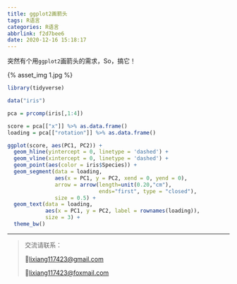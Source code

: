 ```yaml
---
title: ggplot2画箭头
tags: R语言
categories: R语言
abbrlink: f2d7bee6
date: 2020-12-16 15:18:17
---
```


突然有个用`ggplot2`画箭头的需求，So，搞它！

<!-- more -->

{% asset_img 1.jpg %}

```R
library(tidyverse)

data("iris")

pca = prcomp(iris[,1:4])

score = pca[["x"]] %>% as.data.frame()
loading = pca[["rotation"]] %>% as.data.frame()

ggplot(score, aes(PC1, PC2)) +
  geom_hline(yintercept = 0, linetype = 'dashed') +
  geom_vline(xintercept = 0, linetype = 'dashed') +
  geom_point(aes(color = iris$Species)) +
  geom_segment(data = loading,
               aes(x = PC1, y = PC2, xend = 0, yend = 0),
               arrow = arrow(length=unit(0.20,"cm"), 
                             ends="first", type = "closed"), 
               size = 0.5) +
  geom_text(data = loading,
            aes(x = PC1, y = PC2, label = rownames(loading)),
            size = 3) +
  theme_bw()
```

----

>交流请联系：
>
>💌lixiang117423@gmail.com
>
>💌lixiang117423@foxmail.com

